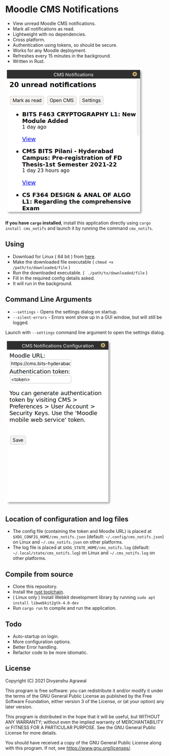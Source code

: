 # Moodle CMS Notifications

* View unread Moodle CMS notifications. 
* Mark all notifications as read.
* Lightweight with no dependencies.
* Cross platform.
* Authentication using tokens, so should be secure.
* Works for any Moodle deployment.
* Refreshes every 15 minutes in the background.
* Written in Rust.

![Screenshot](images/main.png)

**If you have `cargo` installed**, install this application directly using `cargo install cms_notifs` and launch it by running the command `cms_notifs`.

## Using

* Download for Linux ( 64 bit ) from [here](binaries/cms_notifs_linux).
* Make the downloaded file executable ( `chmod +x /path/to/downloaded/file` )
* Run the downloaded executable. ( ` ./path/to/downloaded/file` )
* Fill in the required config details asked.
* It will run in the background.

## Command Line Arguments

* `--settings` - Opens the settings dialog on startup.
* `--silent-errors` - Errors wont show up in a GUI window, but will still be logged.

Launch with `--settings` command line argument to open the settings dialog.

![Settings](images/settings.png)

## Location of configuration and log files
* The config file (containing the token and Moodle URL) is placed at `$XDG_CONFIG_HOME/cms_notifs.json` (default: `~/.config/cms_notifs.json`) on Linux and `~/.cms_notifs.json` on other platforms.
* The log file is placed at `$XDG_STATE_HOME/cms_notifs.log` (default: `~/.local/state/cms_notifs.log`) on Linux and `~/.cms_notifs.log` on other platforms.

## Compile from source

* Clone this repository.
* Install the [rust toolchain](https://www.rust-lang.org/tools/install).
* ( Linux only ) Install Webkit development library by running `sudo apt install libwebkit2gtk-4.0-dev`
* Run `cargo run` to compile and run the application.

## Todo

* Auto-startup on login.
* More configuration options.
* Better Error handling.
* Refactor code to be more idiomatic.

## License


Copyright (C) 2021  Divyanshu Agrawal

This program is free software: you can redistribute it and/or modify
it under the terms of the GNU General Public License as published by
the Free Software Foundation, either version 3 of the License, or
(at your option) any later version.

This program is distributed in the hope that it will be useful,
but WITHOUT ANY WARRANTY; without even the implied warranty of
MERCHANTABILITY or FITNESS FOR A PARTICULAR PURPOSE.  See the
GNU General Public License for more details.

You should have received a copy of the GNU General Public License
along with this program.  If not, see <https://www.gnu.org/licenses/>.
